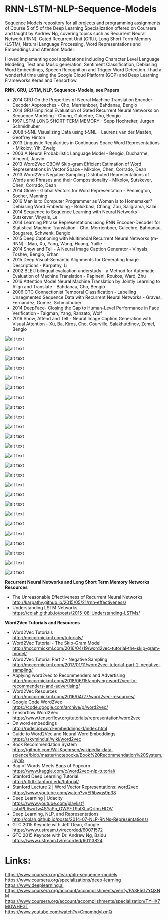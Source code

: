 # RNN-LSTM-NLP-Sequence-Models
Sequence Models repository for all projects and programming assignments of Course 5 of 5 of the Deep Learning Specialization offered on Coursera and taught by Andrew Ng, covering topics such as Recurrent Neural Network (RNN), Gated Recurrent Unit (GRU), Long Short Term Memory (LSTM), Natural Language Processing, Word Representations and Embeddings and Attention Model.

I loved implementing cool applications including Character Level Language Modeling, Text and Music generation, Sentiment Classification, Debiasing Word Embeddings, Speech Recognition and Trigger Word Detection. I had a wonderful time using the Google Cloud Platform (GCP) and Deep Learning Frameworks Keras and Tensorflow.

**RNN, GRU, LSTM, NLP, Sequence-Models, see Papers**
* 2014 GRU On the Properties of Neural Machine Translation Encoder-Decoder Approaches - Cho, Merrienboer, Bahdanau, Bengio
* 2014 GRU Empirical Evaluation of Gated Recurrent Neural Networks on Sequence Modeling - Chung, Gulcehre, Cho, Bengio
* 1997 LSTM LONG SHORT-TERM MEMORY - Sepp Hochreiter, Jurgen Schmidhuber
* 2008 t-SNE Visualizing Data using t-SNE - Laurens van der Maaten, Geoffrey Hinton
* 2013 Linguistic Regularities in Continuous Space Word Representations - Mikolov, Yih, Zweig
* 2003 A Neural Probabilistic Language Model - Bengio, Ducharme, Vincent, Jauvin
* 2013 Word2Vec CBOW Skip-gram Efficient Estimation of Word Representations in Vector Space - Mikolov, Chen, Corrado, Dean
* 2013 Word2Vec Negative Sampling Distributed Representations of Words and Phrases and their Compositionality - Mikolov, Sutskever, Chen, Corrado, Dean
* 2014 GloVe - Global Vectors for Word Representation - Pennington, Socher, Manning
* 2016 Man is to Computer Programmer as Woman is to Homemaker? Debiasing Word Embedding - Bolukbasi, Chang, Zou, Saligrama, Kalai
* 2014 Sequence to Sequence Learning with Neural Networks - Sutskever, Vinyals, Le
* 2014 Learning Phrase Representations using RNN Encoder-Decoder for Statistical Machine Translation - Cho, Merrienboer, Gulcehre, Bahdanau, Bougares, Schwenk, Bengio
* 2015 Deep Captioning with Multimodal Recurrent Neural Networks (m-RNN) - Mao, Xu, Yang, Wang, Huang, Yuille
* 2014 Show and Tell - A Neural Image Caption Generator - Vinyals, Toshev, Bengio, Erhan
* 2015 Deep Visual-Semantic Alignments for Generating Image Descriptions - Karpathy, Li
* 2002 BLEU bilingual evaluation understudy - a Method for Automatic Evaluation of Machine Translation - Papineni, Roukos, Ward, Zhu
* 2016 Attention Model Neural Machine Translation by Jointly Learning to Align and Translate - Bahdanau, Cho, Bengio
* 2006 CTC Connectionist Temporal Classification - Labelling Unsegmented Sequence Data with Recurrent Neural Networks - Graves, Fernandez, Gomez, Schmidhuber
* 2014 DeepFace- Closing the Gap to Human-Level Performance in Face Verification - Taigman, Yang, Ranzato, Wolf
* 2016 Show, Attend and Tell - Neural Image Caption Generation with Visual Attention - Xu, Ba, Kiros, Cho, Courville, Salakhutdinov, Zemel, Bengio

![alt text](images/RNN-LSTM-NLP-Sequence-Models-1.png)

![alt text](images/RNN-LSTM-NLP-Sequence-Models-2.png)

![alt text](images/RNN-LSTM-NLP-Sequence-Models-3a.png)

![alt text](images/RNN-LSTM-NLP-Sequence-Models-3b.png)

![alt text](images/RNN-LSTM-NLP-Sequence-Models-3c.png)

![alt text](images/RNN-LSTM-NLP-Sequence-Models-4a.png)

![alt text](images/RNN-LSTM-NLP-Sequence-Models-4b.png)

![alt text](images/RNN-LSTM-NLP-Sequence-Models-5a.png)

![alt text](images/RNN-LSTM-NLP-Sequence-Models-5b.png)

![alt text](images/RNN-LSTM-NLP-Sequence-Models-5c.png)

![alt text](images/RNN-LSTM-NLP-Sequence-Models-6a.png)

![alt text](images/RNN-LSTM-NLP-Sequence-Models-6b.png)

![alt text](images/RNN-LSTM-NLP-Sequence-Models-7a.png)

![alt text](images/RNN-LSTM-NLP-Sequence-Models-7b.png)

![alt text](images/RNN-LSTM-NLP-Sequence-Models-7c.png)

![alt text](images/RNN-LSTM-NLP-Sequence-Models-7d.png)

![alt text](images/RNN-LSTM-NLP-Sequence-Models-8a.png)

![alt text](images/RNN-LSTM-NLP-Sequence-Models-8b.png)

![alt text](images/RNN-LSTM-NLP-Sequence-Models-9a.png)

![alt text](images/RNN-LSTM-NLP-Sequence-Models-9b.png)

![alt text](images/RNN-LSTM-NLP-Sequence-Models-9c.png)

![alt text](images/RNN-LSTM-NLP-Sequence-Models-9d.png)

![alt text](images/RNN-LSTM-NLP-Sequence-Models-9e.png)

![alt text](images/RNN-LSTM-NLP-Sequence-Models-11.png)

![alt text](images/RNN-LSTM-NLP-Sequence-Models-12.png)

**Recurrent Neural Networks and Long Short Term Memory Networks Resources**
* The Unreasonable Effectiveness of Recurrent Neural Networks  
http://karpathy.github.io/2015/05/21/rnn-effectiveness/
* Understanding LSTM Networks  
https://colah.github.io/posts/2015-08-Understanding-LSTMs/

**Word2Vec Tutorials and Resources**
* Word2Vec Tutorials  
http://mccormickml.com/tutorials/
* Word2Vec Tutorial - The Skip-Gram Model  
http://mccormickml.com/2016/04/19/word2vec-tutorial-the-skip-gram-model/
* Word2Vec Tutorial Part 2 - Negative Sampling  
http://mccormickml.com/2017/01/11/word2vec-tutorial-part-2-negative-sampling/
* Applying word2vec to Recommenders and Advertising  
http://mccormickml.com/2018/06/15/applying-word2vec-to-recommenders-and-advertising/
* Word2Vec Resources  
http://mccormickml.com/2016/04/27/word2vec-resources/
* Google Code Word2Vec  
https://code.google.com/archive/p/word2vec/
* Tensorflow Word2Vec  
https://www.tensorflow.org/tutorials/representation/word2vec
* On word embeddings  
http://ruder.io/word-embeddings-1/index.html
* Guide to Word2Vec and Neural Word Embeddings  
https://skymind.ai/wiki/word2vec
* Book Recommendation System  
https://github.com/WillKoehrsen/wikipedia-data-science/blob/master/notebooks/Book%20Recommendation%20System.ipynb
* Bag of Words Meets Bags of Popcorn  
https://www.kaggle.com/c/word2vec-nlp-tutorial/
* Stanford Deep Learning Tutorial  
http://ufldl.stanford.edu/tutorial/
* Stanford Lecture 2 | Word Vector Representations: word2vec  
https://www.youtube.com/watch?v=ERibwqs9p38
* Deep Learning | Udacity  
https://www.youtube.com/playlist?list=PLAwxTw4SYaPn_OWPFT9ulXLuQrImzHfOV
* Deep Learning, NLP, and Representations  
http://colah.github.io/posts/2014-07-NLP-RNNs-Representations/
* GTC 2015 Keynote with Jeff Dean, Google  
https://www.ustream.tv/recorded/60071572
* GTC 2015 Keynote with Dr. Andrew Ng, Baidu  
https://www.ustream.tv/recorded/60113824

# Links:  
https://www.coursera.org/learn/nlp-sequence-models  
https://www.coursera.org/specializations/deep-learning  
https://www.deeplearning.ai  
https://www.coursera.org/account/accomplishments/verify/PA3E5G7YQXNM  
https://www.coursera.org/account/accomplishments/specialization/TYHX7MGWHFGT  
https://www.youtube.com/watch?v=CmomhdylxmQ  
